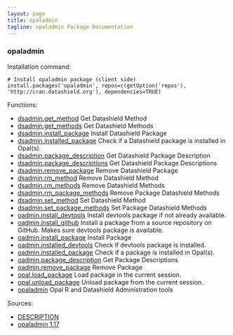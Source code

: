 ```yaml
---
layout: page
title: opaladmin
tagline: opaladmin Package Documentation
---
```



### opaladmin

Installation command:

	# Install opaladmin package (client side)
	install.packages('opaladmin', repos=c(getOption('repos'), 'http://cran.datashield.org'), dependencies=TRUE)

Functions:


* [dsadmin.get_method](dsadmin.get_method.html) Get Datashield Method
* [dsadmin.get_methods](dsadmin.get_methods.html) Get Datashield Methods
* [dsadmin.install_package](dsadmin.install_package.html) Install Datashield Package
* [dsadmin.installed_package](dsadmin.installed_package.html) Check if a Datashield package is installed in Opal(s).
* [dsadmin.package_description](dsadmin.package_description.html) Get Datashield Package Description
* [dsadmin.package_descriptions](dsadmin.package_descriptions.html) Get Datashield Package Descriptions
* [dsadmin.remove_package](dsadmin.remove_package.html) Remove Datashield Package
* [dsadmin.rm_method](dsadmin.rm_method.html) Remove Datashield Method
* [dsadmin.rm_methods](dsadmin.rm_methods.html) Remove Datashield Methods
* [dsadmin.rm_package_methods](dsadmin.rm_package_methods.html) Remove Package Datashield Methods
* [dsadmin.set_method](dsadmin.set_method.html) Set Datashield Method
* [dsadmin.set_package_methods](dsadmin.set_package_methods.html) Set Package Datashield Methods
* [oadmin.install_devtools](oadmin.install_devtools.html) Install devtools package if not already available.
* [oadmin.install_github](oadmin.install_github.html) Install a package from a source repository on GitHub. Makes sure devtools package is available.
* [oadmin.install_package](oadmin.install_package.html) Install Package
* [oadmin.installed_devtools](oadmin.installed_devtools.html) Check if devtools package is installed.
* [oadmin.installed_package](oadmin.installed_package.html) Check if a package is installed in Opal(s).
* [oadmin.package_description](oadmin.package_description.html) Get Package Descriptions
* [oadmin.remove_package](oadmin.remove_package.html) Remove Package
* [opal.load_package](opal.load_package.html) Load package in the current session.
* [opal.unload_package](opal.unload_package.html) Unload package from the current session.
* [opaladmin](opaladmin.html) Opal R and Datashield Administration tools

Sources:

* [DESCRIPTION](https://raw.github.com/datashield/opaladmin/1.17/DESCRIPTION)
* [opaladmin 1.17](https://github.com/datashield/opaladmin/tree/1.17)
